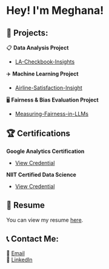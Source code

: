 # Hey! I'm Meghana!

## 🚀 Projects:

 

📋 **Data Analysis Project**  
- [LA-Checkbook-Insights](https://github.com/meghananekkanti25/LA-Checkbook-Insights?tab=readme-ov-file#-la-checkbook-insights)  

✈️ **Machine Learning Project**  
- [Airline-Satisfaction-Insight](https://github.com/meghananekkanti25/Airline-Customer-Satisfaction)  

🖥️ **Fairness & Bias Evaluation Project**  
- [Measuring-Fairness-in-LLMs](https://github.com/meghananekkanti25/Measuring-Fairness-in-LLMs)


## 🏆 Certifications

**Google Analytics Certification**  
- [View Credential](https://skillshop.credential.net/a07dec93-d9f1-4652-a2eb-c7e21f844501#acc.1F8Yvox7)

**NIIT Certified Data Science**
- [View Credential](https://github.com/user-attachments/files/19391935/NIIT.Course.cert.pdf)


## 📄 Resume

You can view my resume [here](https://drive.google.com/file/d/1tBozXoaf4rJca3ch2LYcN857k7EwdyyE/view?usp=sharing).


## 📞 Contact Me:
📧 [Email](mailto:meghananekkanti25@gmail.com)  
🔗 [LinkedIn](https://www.linkedin.com/in/meghana-nekkanti/) 
